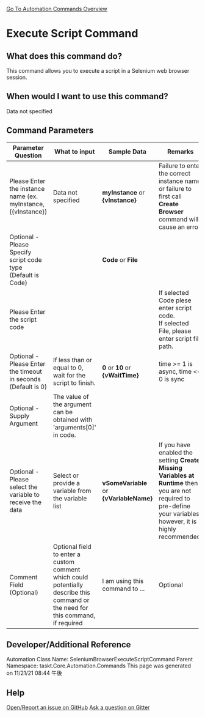 <!--TITLE: Execute Script Command -->
<!-- SUBTITLE: a command in the Web Browser Commands group. -->
[Go To Automation Commands Overview](/automation-commands.md)


# Execute Script Command


## What does this command do?
This command allows you to execute a script in a Selenium web browser session.


## When would I want to use this command?
Data not specified


## Command Parameters
| Parameter Question   	| What to input  	|  Sample Data 	| Remarks  	|
| ---                    | ---               | ---           | ---       |
|Please Enter the instance name (ex. myInstance, {{vInstance})|Data not specified|**myInstance** or **{vInstance}**|Failure to enter the correct instance name or failure to first call **Create Browser** command will cause an error|
|Optional - Please Specify script code type (Default is Code)||**Code** or **File**||
|Please Enter the script code|||If selected Code plese enter script code.<br>If selected File, please enter script file path.|
|Optional - Please Enter the timeout in seconds (Default is 0)|If less than or equal to 0, wait for the script to finish.|**0** or **10** or **{vWaitTime}**|time >= 1 is async, time <= 0 is sync|
|Optional - Supply Argument|The value of the argument can be obtained with 'arguments[0]' in code.|||
|Optional - Please select the variable to receive the data|Select or provide a variable from the variable list|**vSomeVariable** or **{vVariableName}**|If you have enabled the setting **Create Missing Variables at Runtime** then you are not required to pre-define your variables, however, it is highly recommended.|
|Comment Field (Optional)|Optional field to enter a custom comment which could potentially describe this command or the need for this command, if required|I am using this command to ...|Optional|
















## Developer/Additional Reference
Automation Class Name: SeleniumBrowserExecuteScriptCommand
Parent Namespace: taskt.Core.Automation.Commands
This page was generated on 11/21/21 08:44 午後


## Help
[Open/Report an issue on GitHub](https://github.com/saucepleez/taskt/issues/new)
[Ask a question on Gitter](https://gitter.im/taskt-rpa/Lobby)
